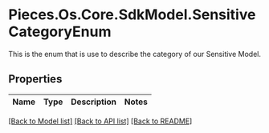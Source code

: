 # Pieces.Os.Core.SdkModel.SensitiveCategoryEnum
This is the enum that is use to describe the category of our Sensitive Model.

## Properties

Name | Type | Description | Notes
------------ | ------------- | ------------- | -------------

[[Back to Model list]](../README.md#documentation-for-models) [[Back to API list]](../README.md#documentation-for-api-endpoints) [[Back to README]](../README.md)

